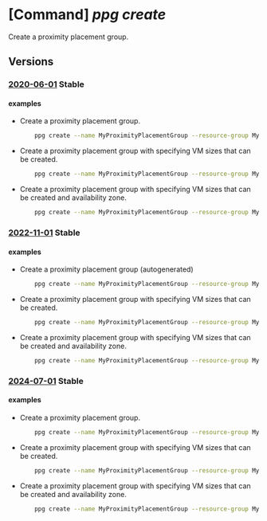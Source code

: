 # [Command] _ppg create_

Create a proximity placement group.

## Versions

### [2020-06-01](/Resources/mgmt-plane/L3N1YnNjcmlwdGlvbnMve30vcmVzb3VyY2Vncm91cHMve30vcHJvdmlkZXJzL21pY3Jvc29mdC5jb21wdXRlL3Byb3hpbWl0eXBsYWNlbWVudGdyb3Vwcy97fQ==/2020-06-01.xml) **Stable**

<!-- mgmt-plane /subscriptions/{}/resourcegroups/{}/providers/microsoft.compute/proximityplacementgroups/{} 2020-06-01 -->

#### examples

- Create a proximity placement group.
    ```bash
        ppg create --name MyProximityPlacementGroup --resource-group MyResourceGroup
    ```

- Create a proximity placement group with specifying VM sizes that can be created.
    ```bash
        ppg create --name MyProximityPlacementGroup --resource-group MyResourceGroup --intent-vm-sizes Standard_E64s_v4 Standard_M416ms_v2
    ```

- Create a proximity placement group with specifying VM sizes that can be created and availability zone.
    ```bash
        ppg create --name MyProximityPlacementGroup --resource-group MyResourceGroup --intent-vm-sizes Standard_E64s_v4 Standard_M416ms_v2 --zone 1
    ```

### [2022-11-01](/Resources/mgmt-plane/L3N1YnNjcmlwdGlvbnMve30vcmVzb3VyY2Vncm91cHMve30vcHJvdmlkZXJzL21pY3Jvc29mdC5jb21wdXRlL3Byb3hpbWl0eXBsYWNlbWVudGdyb3Vwcy97fQ==/2022-11-01.xml) **Stable**

<!-- mgmt-plane /subscriptions/{}/resourcegroups/{}/providers/microsoft.compute/proximityplacementgroups/{} 2022-11-01 -->

#### examples

- Create a proximity placement group (autogenerated)
    ```bash
        ppg create --name MyProximityPlacementGroup --resource-group MyResourceGroup
    ```

- Create a proximity placement group with specifying VM sizes that can be created.
    ```bash
        ppg create --name MyProximityPlacementGroup --resource-group MyResourceGroup --intent-vm-sizes Standard_E64s_v4 Standard_M416ms_v2
    ```

- Create a proximity placement group with specifying VM sizes that can be created and availability zone.
    ```bash
        ppg create --name MyProximityPlacementGroup --resource-group MyResourceGroup --intent-vm-sizes Standard_E64s_v4 Standard_M416ms_v2 --zone 1
    ```

### [2024-07-01](/Resources/mgmt-plane/L3N1YnNjcmlwdGlvbnMve30vcmVzb3VyY2Vncm91cHMve30vcHJvdmlkZXJzL21pY3Jvc29mdC5jb21wdXRlL3Byb3hpbWl0eXBsYWNlbWVudGdyb3Vwcy97fQ==/2024-07-01.xml) **Stable**

<!-- mgmt-plane /subscriptions/{}/resourcegroups/{}/providers/microsoft.compute/proximityplacementgroups/{} 2024-07-01 -->

#### examples

- Create a proximity placement group.
    ```bash
        ppg create --name MyProximityPlacementGroup --resource-group MyResourceGroup
    ```

- Create a proximity placement group with specifying VM sizes that can be created.
    ```bash
        ppg create --name MyProximityPlacementGroup --resource-group MyResourceGroup --intent-vm-sizes Standard_E64s_v4 Standard_M416ms_v2
    ```

- Create a proximity placement group with specifying VM sizes that can be created and availability zone.
    ```bash
        ppg create --name MyProximityPlacementGroup --resource-group MyResourceGroup --intent-vm-sizes Standard_E64s_v4 Standard_M416ms_v2 --zone 1
    ```
